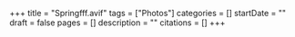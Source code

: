 +++
title = "Springfff.avif"
tags = ["Photos"]
categories = []
startDate = ""
draft = false
pages = []
description = ""
citations = []
+++
